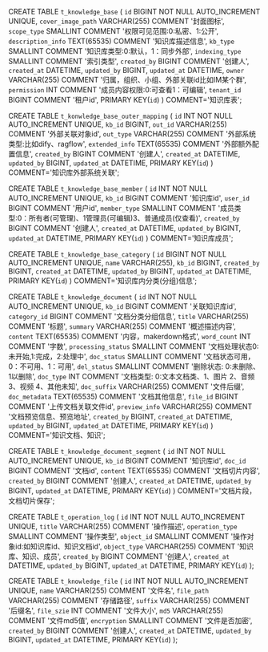 CREATE TABLE `t_knowledge_base` ( 
`id` BIGINT NOT NULL AUTO_INCREMENT UNIQUE, 
`cover_image_path` VARCHAR(255) COMMENT '封面图标', 
`scope_type` SMALLINT COMMENT '权限可见范围:0:私密、1:公开', 
`description_info` TEXT(65535) COMMENT '知识库描述信息', 
`kb_type` SMALLINT COMMENT '知识库类型:0:默认，1：同步外部', 
`indexing_type` SMALLINT COMMENT '索引类型', 
`created_by` BIGINT COMMENT '创建人', 
`created_at` DATETIME, 
`updated_by` BIGINT, 
`updated_at` DATETIME, 
`owner` VARCHAR(255) COMMENT '归属，组织、小组、外部关联id比如IM某个群', 
`permission` INT COMMENT '成员内容权限:0:可查看1：可编辑', 
`tenant_id` BIGINT COMMENT '租户id', 
PRIMARY KEY(`id`) 
) COMMENT='知识库表';

CREATE TABLE `t_konwledge_base_outer_mapping` ( 
`id` INT NOT NULL AUTO_INCREMENT UNIQUE, 
`kb_id` BIGINT, 
`out_id` VARCHAR(255) COMMENT '外部关联对象id', 
`out_type` VARCHAR(255) COMMENT '外部系统类型:比如dify、ragflow', 
`extended_info` TEXT(65535) COMMENT '外部额外配置信息', 
`created_by` BIGINT COMMENT '创建人', 
`created_at` DATETIME, 
`updated_by` BIGINT, 
`updated_at` DATETIME, 
PRIMARY KEY(`id`) 
) COMMENT='知识库外部系统关联';

CREATE TABLE `t_knowledge_base_member` ( 
`id` INT NOT NULL AUTO_INCREMENT UNIQUE, 
`kb_id` BIGINT COMMENT '知识库id', 
`user_id` BIGINT COMMENT '用户id', 
`member_type` SMALLINT COMMENT '成员类型:0：所有者(可管理)、1管理员(可编辑)3、普通成员(仅查看)', 
`created_by` BIGINT COMMENT '创建人', 
`created_at` DATETIME, 
`updated_by` BIGINT, 
`updated_at` DATETIME, 
PRIMARY KEY(`id`) 
) COMMENT='知识库成员';

CREATE TABLE `t_knowledge_base_category` ( 
`id` BIGINT NOT NULL AUTO_INCREMENT UNIQUE, 
`name` VARCHAR(255), 
`kb_id` BIGINT, 
`created_by` BIGINT, 
`created_at` DATETIME, 
`updated_by` BIGINT, 
`updated_at` DATETIME, 
PRIMARY KEY(`id`) 
) COMMENT='知识库内分类(分组)信息';

CREATE TABLE `t_knowledge_document` ( 
`id` INT NOT NULL AUTO_INCREMENT UNIQUE, 
`kb_id` BIGINT COMMENT '关联知识库id', 
`category_id` BIGINT COMMENT '文档分类分组信息', 
`title` VARCHAR(255) COMMENT '标题', 
`summary` VARCHAR(255) COMMENT '概述描述内容', 
`content` TEXT(65535) COMMENT '内容，makerdown格式', 
`word_count` INT COMMENT '字数', 
`processing_status` SMALLINT COMMENT '文档处理状态0:未开始,1:完成，2:处理中', 
`doc_status` SMALLINT COMMENT '文档状态可用，0：不可用、1：可用', 
`del_status` SMALLINT COMMENT '删除状态: 0:未删除、1以删除', 
`doc_type` INT COMMENT '文档类型: 0:文本文档类、1、图片 2、音频 3、视频 4、其他未知', 
`doc_suffix` VARCHAR(255) COMMENT '文件后缀', 
`doc_metadata` TEXT(65535) COMMENT '文档其他信息', 
`file_id` BIGINT COMMENT '上传文档关联文件id', 
`preview_info` VARCHAR(255) COMMENT '文档预览信息、预览地址', 
`created_by` BIGINT, 
`created_at` DATETIME, 
`updated_by` BIGINT, 
`updated_at` DATETIME, 
PRIMARY KEY(`id`) 
) COMMENT='知识文档、知识';


CREATE TABLE `t_knowledge_document_segment` ( 
`id` INT NOT NULL AUTO_INCREMENT UNIQUE, 
`kb_id` BIGINT COMMENT '知识库id', 
`doc_id` BIGINT COMMENT '文档id', 
`content` TEXT(65535) COMMENT '文档切片内容', 
`created_by` BIGINT COMMENT '创建人', 
`created_at` DATETIME, 
`updated_by` BIGINT, 
`updated_at` DATETIME, 
PRIMARY KEY(`id`) 
) COMMENT='文档片段，文档切片保存';

CREATE TABLE `t_operation_log` ( 
`id` INT NOT NULL AUTO_INCREMENT UNIQUE, 
`title` VARCHAR(255) COMMENT '操作描述', 
`operation_type` SMALLINT COMMENT '操作类型', 
`object_id` SMALLINT COMMENT '操作对象id:如知识库id、知识文档id', 
`object_type` VARCHAR(255) COMMENT '知识库、知识、成员', 
`created_by` BIGINT COMMENT '创建人', 
`created_at` DATETIME, 
`updated_by` BIGINT, 
`updated_at` DATETIME, 
PRIMARY KEY(`id`) 
);

CREATE TABLE `t_knowledge_file` ( 
`id` INT NOT NULL AUTO_INCREMENT UNIQUE, 
`name` VARCHAR(255) COMMENT '文件名', 
`file_path` VARCHAR(255) COMMENT '存储路径', 
`suffix` VARCHAR(255) COMMENT '后缀名', 
`file_szie` INT COMMENT '文件大小', 
`md5` VARCHAR(255) COMMENT '文件md5值', 
`encryption` SMALLINT COMMENT '文件是否加密', 
`created_by` BIGINT COMMENT '创建人', 
`created_at` DATETIME, 
`updated_by` BIGINT, 
`updated_at` DATETIME, 
PRIMARY KEY(`id`) 
);